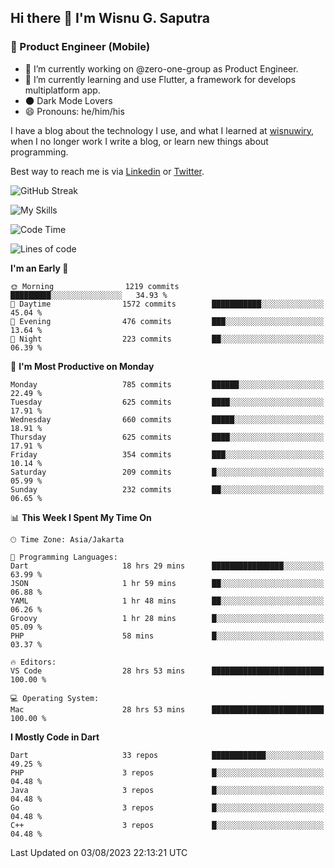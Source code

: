 ## Hi there 👋 I'm Wisnu G. Saputra

### :mobile_phone_off: Product Engineer (Mobile)

- 🔭 I’m currently working on @zero-one-group as Product Engineer.
- 🌱 I’m currently learning and use Flutter, a framework for develops multiplatform app.
- 🌑 Dark Mode Lovers
- 😄 Pronouns: he/him/his

I have a blog about the technology I use, and what I learned at [wisnuwiry](https://wisnuwiry.space/), when I no longer work I write a blog, or learn new things about programming.

Best way to reach me is via [Linkedin](https://www.linkedin.com/in/wisnu-saputra/) or [Twitter](https://twitter.com/wisnuwiry).

![GitHub Streak](https://streak-stats.demolab.com?user=wisnuwiry&theme=dark&hide_border=true)

![My Skills](https://skillicons.dev/icons?i=dart,flutter,kotlin,swift,go,js,css,neovim,git,linux&perline=5)

<!--START_SECTION:waka-->
![Code Time](http://img.shields.io/badge/Code%20Time-636%20hrs%2042%20mins-blue)

![Lines of code](https://img.shields.io/badge/From%20Hello%20World%20I%27ve%20Written-4.6%20million%20lines%20of%20code-blue)

**I'm an Early 🐤** 

```text
🌞 Morning                1219 commits        █████████░░░░░░░░░░░░░░░░   34.93 % 
🌆 Daytime                1572 commits        ███████████░░░░░░░░░░░░░░   45.04 % 
🌃 Evening                476 commits         ███░░░░░░░░░░░░░░░░░░░░░░   13.64 % 
🌙 Night                  223 commits         ██░░░░░░░░░░░░░░░░░░░░░░░   06.39 % 
```
📅 **I'm Most Productive on Monday** 

```text
Monday                   785 commits         ██████░░░░░░░░░░░░░░░░░░░   22.49 % 
Tuesday                  625 commits         ████░░░░░░░░░░░░░░░░░░░░░   17.91 % 
Wednesday                660 commits         █████░░░░░░░░░░░░░░░░░░░░   18.91 % 
Thursday                 625 commits         ████░░░░░░░░░░░░░░░░░░░░░   17.91 % 
Friday                   354 commits         ███░░░░░░░░░░░░░░░░░░░░░░   10.14 % 
Saturday                 209 commits         █░░░░░░░░░░░░░░░░░░░░░░░░   05.99 % 
Sunday                   232 commits         ██░░░░░░░░░░░░░░░░░░░░░░░   06.65 % 
```


📊 **This Week I Spent My Time On** 

```text
🕑︎ Time Zone: Asia/Jakarta

💬 Programming Languages: 
Dart                     18 hrs 29 mins      ████████████████░░░░░░░░░   63.99 % 
JSON                     1 hr 59 mins        ██░░░░░░░░░░░░░░░░░░░░░░░   06.88 % 
YAML                     1 hr 48 mins        ██░░░░░░░░░░░░░░░░░░░░░░░   06.26 % 
Groovy                   1 hr 28 mins        █░░░░░░░░░░░░░░░░░░░░░░░░   05.09 % 
PHP                      58 mins             █░░░░░░░░░░░░░░░░░░░░░░░░   03.37 % 

🔥 Editors: 
VS Code                  28 hrs 53 mins      █████████████████████████   100.00 % 

💻 Operating System: 
Mac                      28 hrs 53 mins      █████████████████████████   100.00 % 
```

**I Mostly Code in Dart** 

```text
Dart                     33 repos            ████████████░░░░░░░░░░░░░   49.25 % 
PHP                      3 repos             █░░░░░░░░░░░░░░░░░░░░░░░░   04.48 % 
Java                     3 repos             █░░░░░░░░░░░░░░░░░░░░░░░░   04.48 % 
Go                       3 repos             █░░░░░░░░░░░░░░░░░░░░░░░░   04.48 % 
C++                      3 repos             █░░░░░░░░░░░░░░░░░░░░░░░░   04.48 % 
```




 Last Updated on 03/08/2023 22:13:21 UTC
<!--END_SECTION:waka-->

